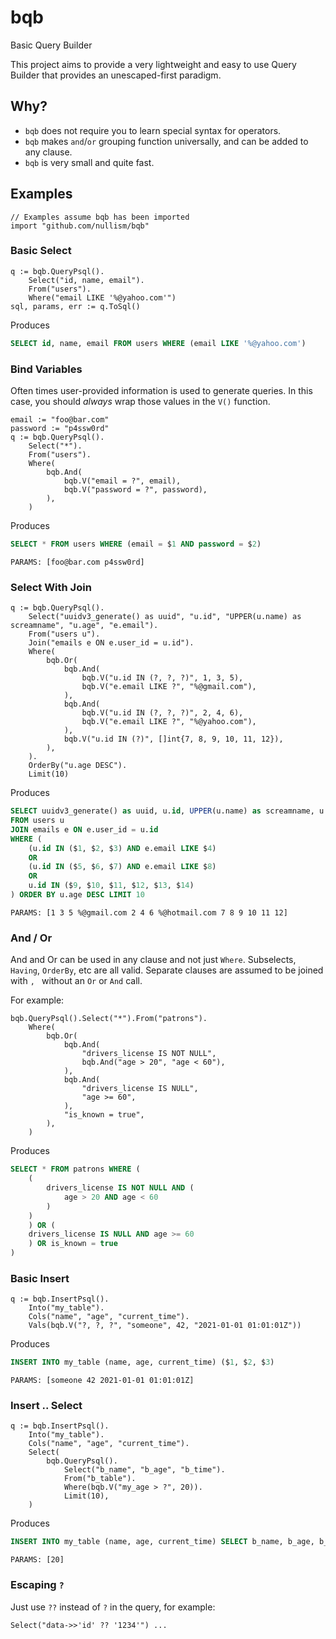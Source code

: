 # bqb
Basic Query Builder

This project aims to provide a very lightweight and easy to use Query Builder
that provides an unescaped-first paradigm.

## Why?

* `bqb` does not require you to learn special syntax for operators.
* `bqb` makes `and`/`or` grouping function universally, and can be added to any clause.
* `bqb` is very small and quite fast.


## Examples

```golang
// Examples assume bqb has been imported
import "github.com/nullism/bqb"
```

### Basic Select

```golang
q := bqb.QueryPsql().
    Select("id, name, email").
    From("users").
    Where("email LIKE '%@yahoo.com'")
sql, params, err := q.ToSql()
```

Produces

```sql
SELECT id, name, email FROM users WHERE (email LIKE '%@yahoo.com')
```

### Bind Variables

Often times user-provided information is used to generate queries.
In this case, you should _always_ wrap those values in the `V()` function.

```golang
email := "foo@bar.com"
password := "p4ssw0rd"
q := bqb.QueryPsql().
    Select("*").
    From("users").
    Where(
        bqb.And(
            bqb.V("email = ?", email),
            bqb.V("password = ?", password),
        ),
    )
```

Produces
```sql
SELECT * FROM users WHERE (email = $1 AND password = $2)
```
```
PARAMS: [foo@bar.com p4ssw0rd]
```

### Select With Join

```golang
q := bqb.QueryPsql().
    Select("uuidv3_generate() as uuid", "u.id", "UPPER(u.name) as screamname", "u.age", "e.email").
    From("users u").
    Join("emails e ON e.user_id = u.id").
    Where(
        bqb.Or(
            bqb.And(
                bqb.V("u.id IN (?, ?, ?)", 1, 3, 5),
                bqb.V("e.email LIKE ?", "%@gmail.com"),
            ),
            bqb.And(
                bqb.V("u.id IN (?, ?, ?)", 2, 4, 6),
                bqb.V("e.email LIKE ?", "%@yahoo.com"),
            ),
            bqb.V("u.id IN (?)", []int{7, 8, 9, 10, 11, 12}),
        ),
    ).
    OrderBy("u.age DESC").
    Limit(10)
```

Produces

```sql
SELECT uuidv3_generate() as uuid, u.id, UPPER(u.name) as screamname, u.age, e.email
FROM users u
JOIN emails e ON e.user_id = u.id
WHERE (
    (u.id IN ($1, $2, $3) AND e.email LIKE $4)
    OR
    (u.id IN ($5, $6, $7) AND e.email LIKE $8)
    OR
    u.id IN ($9, $10, $11, $12, $13, $14)
) ORDER BY u.age DESC LIMIT 10
```
```
PARAMS: [1 3 5 %@gmail.com 2 4 6 %@hotmail.com 7 8 9 10 11 12]
```

### And / Or

And and Or can be used in any clause and not just `Where`. Subselects, `Having`, `OrderBy`, etc are all valid.
Separate clauses are assumed to be joined with `, ` without an `Or` or `And` call.


For example:

```golang
bqb.QueryPsql().Select("*").From("patrons").
    Where(
        bqb.Or(
            bqb.And(
                "drivers_license IS NOT NULL",
                bqb.And("age > 20", "age < 60"),
            ),
            bqb.And(
                "drivers_license IS NULL",
                "age >= 60",
            ),
            "is_known = true",
        ),
    )
```

Produces

```sql
SELECT * FROM patrons WHERE (
    (
        drivers_license IS NOT NULL AND (
            age > 20 AND age < 60
        )
    )
    ) OR (
    drivers_license IS NULL AND age >= 60
    ) OR is_known = true
)
```

### Basic Insert

```golang
q := bqb.InsertPsql().
    Into("my_table").
    Cols("name", "age", "current_time").
    Vals(bqb.V("?, ?, ?", "someone", 42, "2021-01-01 01:01:01Z"))
```

Produces
```sql
INSERT INTO my_table (name, age, current_time) ($1, $2, $3)
```
```
PARAMS: [someone 42 2021-01-01 01:01:01Z]
```


### Insert .. Select

```golang
q := bqb.InsertPsql().
    Into("my_table").
    Cols("name", "age", "current_time").
    Select(
        bqb.QueryPsql().
            Select("b_name", "b_age", "b_time").
            From("b_table").
            Where(bqb.V("my_age > ?", 20)).
            Limit(10),
    )
```

Produces
```sql
INSERT INTO my_table (name, age, current_time) SELECT b_name, b_age, b_time FROM b_table WHERE my_age > $1 LIMIT 10
```
```
PARAMS: [20]
```

### Escaping `?`

Just use `??` instead of `?` in the query, for example:

```golang
Select("data->>'id' ?? '1234'") ...
```